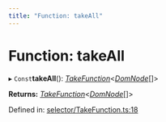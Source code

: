 ```yaml
---
title: "Function: takeAll"
---
```


# Function: takeAll

▸ `Const`**takeAll**(): [*TakeFunction*](../types/takefunction.md)<[*DomNode*](../classes/domnode.md)[]\>

**Returns:** [*TakeFunction*](../types/takefunction.md)<[*DomNode*](../classes/domnode.md)[]\>

Defined in: [selector/TakeFunction.ts:18](https://github.com/44x1carbon/gigantes/blob/2721068/src/selector/TakeFunction.ts#L18)
